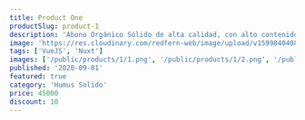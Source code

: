```yaml
---
title: Product One
productSlug: product-1
description: 'Abono Orgánico Sólido de alta calidad, con alto contenido de nitrogeno y potasio Abono Orgánico Sólido de alta calidad, con alto contenido de nitrogeno y potasio Abono Orgánico Sólido de alta calidad, con alto contenido de nitrogeno y potasio'
image: 'https://res.cloudinary.com/redfern-web/image/upload/v1599840408/redfern-dev/png/nuxt.png'
tags: ['VueJS', 'Nuxt']
images: ['/public/products/1/1.png', '/public/products/1/2.png', '/public/products/1/3.png',]
published: '2020-09-01'
featured: true
category: 'Humus Solido'
price: 45000
discount: 10
---
```

